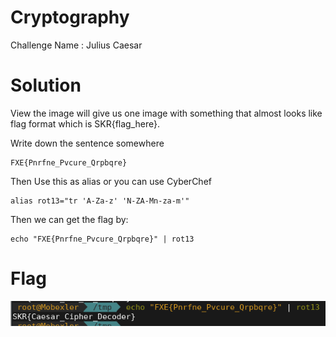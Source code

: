 # Cryptography

Challenge Name : Julius Caesar

# Solution

View the image will give us one image with something that almost looks like flag format which is SKR{flag_here}.

Write down the sentence somewhere
```code
FXE{Pnrfne_Pvcure_Qrpbqre}
```

Then Use this as alias or you can use CyberChef
```code
alias rot13="tr 'A-Za-z' 'N-ZA-Mn-za-m'"
```

Then we can get the flag by:
```code
echo "FXE{Pnrfne_Pvcure_Qrpbqre}" | rot13
```

# Flag

![](https://github.com/H0j3n/EzpzCTF/blob/main/src/Pasted%20image%2020210609131526.png)


